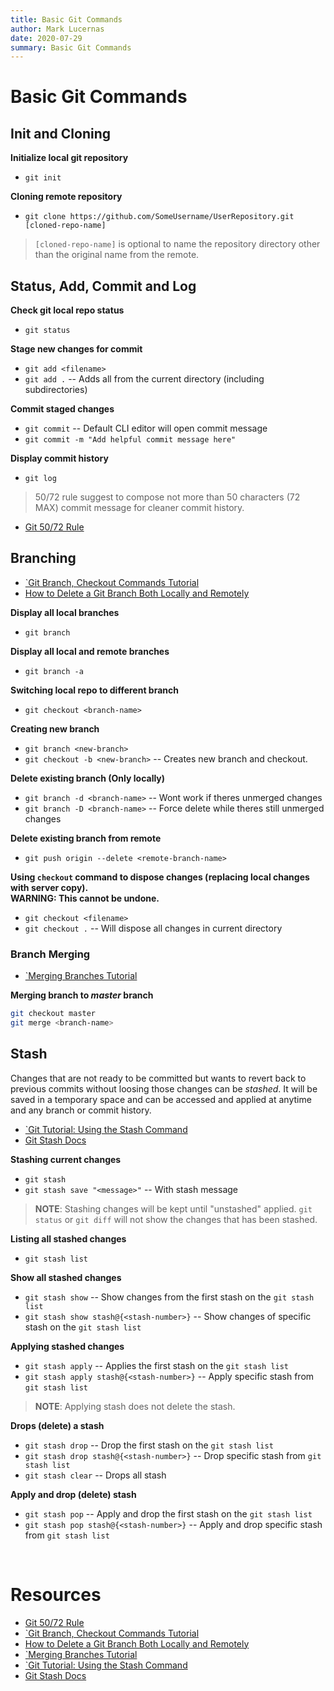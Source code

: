 ```yaml
---
title: Basic Git Commands
author: Mark Lucernas
date: 2020-07-29
summary: Basic Git Commands
---
```



# Basic Git Commands

## Init and Cloning

**Initialize local git repository**

  - `git init`


**Cloning remote repository**

  - `git clone https://github.com/SomeUsername/UserRepository.git [cloned-repo-name]`


> `[cloned-repo-name]` is optional to name the repository directory other than
the original name from the remote.

## Status, Add, Commit and Log

**Check git local repo status**

  - `git status`


**Stage new changes for commit**

  - `git add <filename>`
  - `git add .` -- Adds all from the current directory (including subdirectories)


**Commit staged changes**

  - `git commit` -- Default CLI editor will open commit message
  - `git commit -m "Add helpful commit message here"`


**Display commit history**

  - `git log`


> 50/72 rule suggest to compose not more than 50 characters (72 MAX) commit
message for cleaner commit history.

  - [Git 50/72 Rule](https://www.midori-global.com/blog/2018/04/02/git-50-72-rule)


## Branching

  - [`Git Branch, Checkout Commands Tutorial](https://www.youtube.com/watch?v=S7SKhR9NVBk)
  - [How to Delete a Git Branch Both Locally and Remotely](https://www.freecodecamp.org/news/how-to-delete-a-git-branch-both-locally-and-remotely/)


**Display all local branches**

  - `git branch`


**Display all local and remote branches**

  - `git branch -a`


**Switching local repo to different branch**

  - `git checkout <branch-name>`


**Creating new branch**

  - `git branch <new-branch>`
  - `git checkout -b <new-branch>` -- Creates new branch and checkout.


**Delete existing branch (Only locally)**

  - `git branch -d <branch-name>` -- Wont work if theres unmerged changes
  - `git branch -D <branch-name>` -- Force delete while theres still unmerged
    changes


**Delete existing branch from remote**

  - `git push origin --delete <remote-branch-name>`


**Using `checkout` command to dispose changes (replacing local changes with
server copy). <br>WARNING: This cannot be undone.**

  - `git checkout <filename>`
  - `git checkout .` -- Will dispose all changes in current directory


### Branch Merging

  - [`Merging Branches Tutorial](https://www.youtube.com/watch?v=XX-Kct0PfFc)

**Merging branch to _master_ branch**

```bash
git checkout master
git merge <branch-name>
```


## Stash

Changes that are not ready to be committed but wants to revert back to previous
commits without loosing those changes can be _stashed_. It will be saved in a
temporary space and can be accessed and applied at anytime and any branch or
commit history.

  - [`Git Tutorial: Using the Stash Command](https://www.youtube.com/watch?v=KLEDKgMmbBI)
  - [Git Stash Docs](https://git-scm.com/docs/git-stash)


**Stashing current changes**

  - `git stash`
  - `git stash save "<message>"` -- With stash message


> **NOTE**: Stashing changes will be kept until "unstashed" applied. `git status` or
`git diff` will not show the changes that has been stashed.

**Listing all stashed changes**

  - `git stash list`


**Show all stashed changes**

  - `git stash show` -- Show changes from the first stash on the `git stash
    list`
  - `git stash show stash@{<stash-number>}` -- Show changes of specific stash on
    the `git stash list`


**Applying stashed changes**

  - `git stash apply` -- Applies the first stash on the `git stash list`
  - `git stash apply stash@{<stash-number>}` -- Apply specific stash from
    `git stash list`


> **NOTE**: Applying stash does not delete the stash.

**Drops (delete) a stash**

  - `git stash drop` -- Drop the first stash on the `git stash list`
  - `git stash drop stash@{<stash-number>}` -- Drop specific stash from `git stash
    list`
  - `git stash clear` -- Drops all stash


**Apply and drop (delete) stash**

  - `git stash pop` -- Apply and drop the first stash on the `git stash list`
  - `git stash pop stash@{<stash-number>}` -- Apply and drop specific stash from
    `git stash list`


<br>

# Resources

  - [Git 50/72 Rule](https://www.midori-global.com/blog/2018/04/02/git-50-72-rule)
  - [`Git Branch, Checkout Commands Tutorial](https://www.youtube.com/watch?v=S7SKhR9NVBk)
  - [How to Delete a Git Branch Both Locally and Remotely](https://www.freecodecamp.org/news/how-to-delete-a-git-branch-both-locally-and-remotely/)
  - [`Merging Branches Tutorial](https://www.youtube.com/watch?v=XX-Kct0PfFc)
  - [`Git Tutorial: Using the Stash Command](https://www.youtube.com/watch?v=KLEDKgMmbBI)
  - [Git Stash Docs](https://git-scm.com/docs/git-stash)

